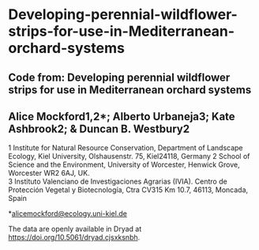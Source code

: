 # Developing-perennial-wildflower-strips-for-use-in-Mediterranean-orchard-systems
## Code from: Developing perennial wildflower strips for use in Mediterranean orchard systems
## Alice Mockford1,2*; Alberto Urbaneja3; Kate Ashbrook2; & Duncan B. Westbury2

1 Institute for Natural Resource Conservation, Department of Landscape Ecology, Kiel University, Olshausenstr. 75, Kiel24118, Germany
2 School of Science and the Environment, University of Worcester, Henwick Grove, Worcester WR2 6AJ, UK.  
3 Instituto Valenciano de Investigaciones Agrarias (IVIA). Centro de Protección Vegetal y Biotecnología, Ctra CV315 Km 10.7, 46113, Moncada, Spain

*alicemockford@ecology.uni-kiel.de

The data are openly available in Dryad at https://doi.org/10.5061/dryad.cjsxksnbh.
